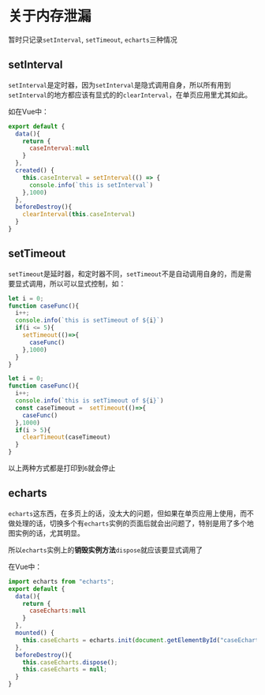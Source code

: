 # 关于内存泄漏

暂时只记录`setInterval`, `setTimeout`, `echarts`三种情况

## setInterval

`setInterval`是定时器，因为`setInterval`是隐式调用自身，所以所有用到`setInterval`的地方都应该有显式的的`clearInterval`，在单页应用里尤其如此。

如在Vue中：

```js
export default {
  data(){
    return {
      caseInterval:null
    }
  },
  created() {
    this.caseInterval = setInterval(() => {
      console.info(`this is setInterval`)
    },1000)
  },
  beforeDestroy(){
    clearInterval(this.caseInterval)
  }
}
```

## setTimeout

`setTimeout`是延时器，和定时器不同，`setTimeout`不是自动调用自身的，而是需要显式调用，所以可以显式控制，如：

```js
let i = 0;
function caseFunc(){
  i++;
  console.info(`this is setTimeout of ${i}`)
  if(i <= 5){
    setTimeout(()=>{
      caseFunc()
    },1000)
  }
}
```

```js
let i = 0;
function caseFunc(){
  i++;
  console.info(`this is setTimeout of ${i}`)
  const caseTimeout =  setTimeout(()=>{
    caseFunc()
  },1000)
  if(i > 5){
    clearTimeout(caseTimeout)
  }
}
```

以上两种方式都是打印到`6`就会停止

## echarts

`echarts`这东西，在多页上的话，没太大的问题，但如果在单页应用上使用，而不做处理的话，切换多个有`echarts`实例的页面后就会出问题了，特别是用了多个地图实例的话，尤其明显。

所以`echarts`实例上的**销毁实例方法**`dispose`就应该要显式调用了

在Vue中：

```js
import echarts from "echarts";
export default {
  data(){
    return {
      caseEcharts:null
    }
  },
  mounted() {
    this.caseEcharts = echarts.init(document.getElementById("caseEcharts"))
  },
  beforeDestroy(){
    this.caseEcharts.dispose();
    this.caseEcharts = null;
  }
}
```
